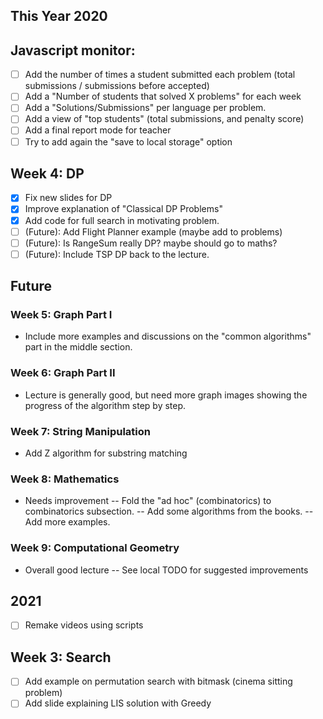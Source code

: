 ## This Year 2020

## Javascript monitor:
- [ ] Add the number of times a student submitted each problem
      (total submissions / submissions before accepted)
- [ ] Add a "Number of students that solved X problems" for each week
- [ ] Add a "Solutions/Submissions" per language per problem.
- [ ] Add a view of "top students" (total submissions, and penalty score)
- [ ] Add a final report mode for teacher
- [ ] Try to add again the "save to local storage" option

## Week 4: DP
- [X] Fix new slides for DP
- [X] Improve explanation of "Classical DP Problems"
- [X] Add code for full search in motivating problem.
- [ ] (Future): Add Flight Planner example (maybe add to problems)
- [ ] (Future): Is RangeSum really DP? maybe should go to maths?
- [ ] (Future): Include TSP DP back to the lecture.

## Future
### Week 5: Graph Part I
- Include more examples and discussions on the
  "common algorithms" part in the middle section.

### Week 6: Graph Part II
- Lecture is generally good, but need more graph
  images showing the progress of the algorithm step by step.

### Week 7: String Manipulation
- Add Z algorithm for substring matching

### Week 8: Mathematics
- Needs improvement
  -- Fold the "ad hoc" (combinatorics) to combinatorics subsection.
  -- Add some algorithms from the books.
  -- Add more examples.

### Week 9: Computational Geometry
- Overall good lecture -- See local TODO for suggested improvements


## 2021
- [ ] Remake videos using scripts
## Week 3: Search
- [ ] Add example on permutation search with bitmask (cinema sitting problem)
- [ ] Add slide explaining LIS solution with Greedy
